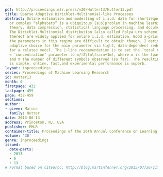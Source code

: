 ```yaml
---
pdf: http://proceedings.mlr.press/v30/Hutter13/Hutter13.pdf
title: Sparse Adaptive Dirichlet-Multinomial-like Processes
abstract: Online estimation and modelling of i.i.d. data for shortsequences over large
  or complex “alphabets” is a ubiquitous (sub)problem in machine learning, information
  theory, data compression, statistical language processing, and document analysis.
  The Dirichlet-Multinomial distribution (also called Polya urn scheme) and extensions
  thereof are widely applied for online i.i.d. estimation. Good a-priori choices for
  the parameters in this regime are difficult to obtain though. I derive an optimal
  adaptive choice for the main parameter via tight, data-dependent redundancy bounds
  for a related model. The 1-line recommendation is to set the ’total mass’ = ’precision’
  = ’concentration’ parameter to m/[2\ln\fracn+1m], where n is the (past) sample size
  and m the number of different symbols observed (so far). The resulting estimator
  is simple, online, fast,and experimental performance is superb.
layout: inproceedings
series: Proceedings of Machine Learning Research
id: Hutter13
month: 0
firstpage: 432
lastpage: 459
page: 432-459
sections: 
author:
- given: Marcus
  family: Hutter
date: 2013-06-13
address: Princeton, NJ, USA
publisher: PMLR
container-title: Proceedings of the 26th Annual Conference on Learning Theory
volume: '30'
genre: inproceedings
issued:
  date-parts:
  - 2013
  - 6
  - 13
# Format based on citeproc: http://blog.martinfenner.org/2013/07/30/citeproc-yaml-for-bibliographies/
---
```

